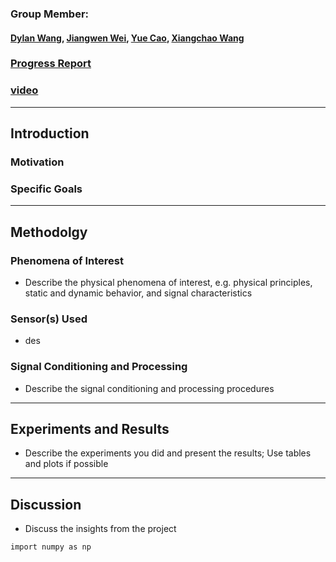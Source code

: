 ### Group Member: 
#### [Dylan Wang](mailto:yilinw2@andrew.cmu.edu), [Jiangwen Wei](mailto:jiangwew@andrew.cmu.edu), [Yue Cao](mailto:yuec3@andrew.cmu.edu), [Xiangchao Wang](mailto:xiangchw@andrew.cmu.edu)

### [Progress Report](https://dylan-wyl10.github.io/12740/index.html)
### [video]()

---------------------
## Introduction


### Motivation

### Specific Goals
---------------------
## Methodolgy

### Phenomena of Interest

- Describe the physical phenomena of interest, e.g. physical principles, static and dynamic behavior, and signal characteristics

### Sensor(s) Used

- des

### Signal Conditioning and Processing

- Describe the signal conditioning and processing procedures
---------------------
## Experiments and Results

- Describe the experiments you did and present the results; Use tables and plots if possible
---------------------
## Discussion

- Discuss the insights from the project

```markdown
import numpy as np


